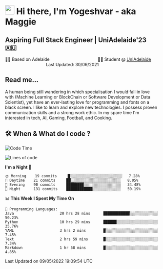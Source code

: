 <h1><img src="https://emojis.slackmojis.com/emojis/images/1531849430/4246/blob-sunglasses.gif?1531849430" width="30"/> Hi there, I'm Yogeshvar - aka Maggie</h1>

## Aspiring Full Stack Engineer | UniAdelaide'23 🇦🇺  
🏂🏻  Based on Adelaide &nbsp;&nbsp;&nbsp;&nbsp;&nbsp;&nbsp;&nbsp;&nbsp;&nbsp;&nbsp;&nbsp;&nbsp;&nbsp;&nbsp;&nbsp;&nbsp;&nbsp;&nbsp;&nbsp;&nbsp;&nbsp;&nbsp;&nbsp;&nbsp;&nbsp;&nbsp;&nbsp;&nbsp;&nbsp;&nbsp;&nbsp;&nbsp;&nbsp;&nbsp;&nbsp;&nbsp;&nbsp;&nbsp;&nbsp;👨‍💻 Student @ [UniAdelaide](https://www.adelaide.edu.au)   &nbsp;&nbsp;&nbsp;&nbsp;&nbsp;&nbsp;&nbsp;&nbsp;&nbsp;&nbsp;&nbsp;&nbsp;&nbsp;&nbsp;&nbsp;&nbsp;&nbsp;&nbsp;&nbsp;&nbsp;&nbsp;&nbsp;&nbsp;&nbsp;&nbsp;&nbsp;&nbsp;&nbsp;&nbsp;&nbsp;&nbsp;&nbsp; &nbsp;Last Updated: 30/06/2021

## Read me...

A human being still wandering in which specialisation I would fall in love with (Machine Learning or BlockChain or Software Development or Data Scientist), yet have an ever-lasting love for programming and fonts on a black screen. I like to learn and explore new technologies. I possess proven communication skills and a strong work ethic. In my spare time I'm interested in tech, AI, Gaming, Football, and Cooking.

## 🛠 When & What do I code ?  

<!--START_SECTION:waka-->
![Code Time](http://img.shields.io/badge/Code%20Time-1%2C446%20hrs%2056%20mins-blue)

![Lines of code](https://img.shields.io/badge/From%20Hello%20World%20I%27ve%20Written-6%20Million%20lines%20of%20code-blue)

**I'm a Night 🦉** 

```text
🌞 Morning    19 commits     █░░░░░░░░░░░░░░░░░░░░░░░░   7.28% 
🌆 Daytime    21 commits     ██░░░░░░░░░░░░░░░░░░░░░░░   8.05% 
🌃 Evening    90 commits     ████████░░░░░░░░░░░░░░░░░   34.48% 
🌙 Night      131 commits    ████████████░░░░░░░░░░░░░   50.19%

```


📊 **This Week I Spent My Time On** 

```text
💬 Programming Languages: 
Java                     20 hrs 28 mins      ████████████░░░░░░░░░░░░░   50.23% 
Python                   10 hrs 29 mins      ██████░░░░░░░░░░░░░░░░░░░   25.76% 
YAML                     3 hrs 2 mins        █░░░░░░░░░░░░░░░░░░░░░░░░   7.45% 
Text                     2 hrs 59 mins       █░░░░░░░░░░░░░░░░░░░░░░░░   7.34% 
Markdown                 1 hr 58 mins        █░░░░░░░░░░░░░░░░░░░░░░░░   4.85%

```


 Last Updated on 09/05/2022 19:09:54 UTC
<!--END_SECTION:waka-->
